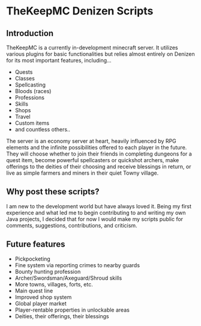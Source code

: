# TheKeepMC Denizen Scripts
## Introduction 
TheKeepMC is a currently in-development minecraft server. 
It utilizes various plugins for basic functionalities but
relies almost entirely on Denizen for its most important features,
including...
- Quests
- Classes
- Spellcasting
- Bloods (races)
- Professions
- Skills
- Shops
- Travel
- Custom items
- and countless others..
  
The server is an economy server at heart, heavily influenced by RPG elements
and the infinite possibilities offered to each player in the future. They
will choose whether to join their friends in completing dungeons for a quest item, become
powerful spellcasters or quickshot archers, make offerings to the deities of their choosing
and receive blessings in return, or live as simple farmers and miners in their quiet Towny village.
## Why post these scripts?
I am new to the development world but have always loved it.
Being my first experience and what led me to begin contributing
to and writing my own Java projects, I decided that for now
I would make my scripts public for comments, suggestions, contributions,
and criticism. 
## Future features
- Pickpocketing
- Fine system via reporting crimes to nearby guards
- Bounty hunting profession
- Archer/Swordsman/Axeguard/Shroud skills
- More towns, villages, forts, etc.
- Main quest line
- Improved shop system
- Global player market
- Player-rentable properties in unlockable areas
- Deities, their offerings, their blessings
